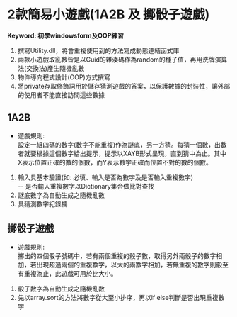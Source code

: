# 2款簡易小遊戲(1A2B 及 擲骰子遊戲)

**Keyword: 初學windowsform及OOP練習**  

1. 撰寫Utility.dll，將會重複使用到的方法寫成動態連結函式庫  
2. 兩款小遊戲取亂數皆是以Guid的雜湊碼作為random的種子值，再用洗牌演算法(交換法)產生隨機亂數
3. 物件導向程式設計(OOP)方式撰寫
4. 將private存取修飾詞用於儲存猜測遊戲的答案，以保護數據的封裝性，讓外部的使用者不能直接訪問這些數據

## 1A2B
* 遊戲規則:  
設定一組四碼的數字(數字不能重複)作為謎底，另一方猜。每猜一個數，出數者就要根據這個數字給出提示，提示以XAYB形式呈現，直到猜中為止。其中X表示位置正確的數的個數，而Y表示數字正確而位置不對的數的個數。  

1. 輸入具基本驗證(如: 必填、輸入是否為數字及是否輸入重複數字)  
-- 是否輸入重複數字以Dictionary集合做比對查找
2. 謎底數字為自動生成之隨機亂數
3. 具猜測數字紀錄欄

## 擲骰子遊戲
* 遊戲規則:  
擲出的四個骰子號碼中，若有兩個重複的骰子數，取得另外兩骰子的數字相加，若出現超過兩個的重複數字，以大的兩數字相加，若無重複的數字則骰至有重複為止，此遊戲可用於比大小。　　

1. 骰子數字為自動生成之隨機亂數
2. 先以array.sort的方法將數字從大至小排序，再以if else判斷是否出現重複數字

